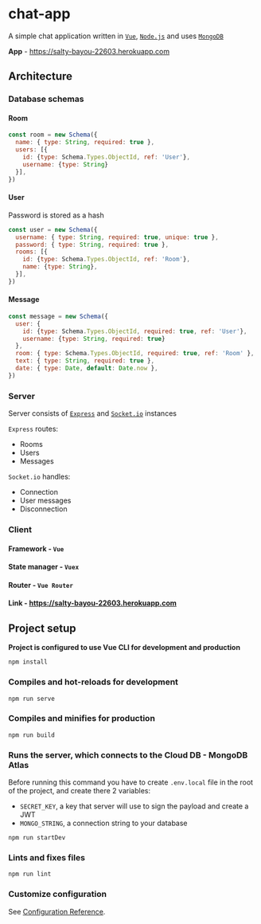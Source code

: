 # chat-app
A simple chat application written in [`Vue`](https://vuejs.org), [`Node.js`](https://nodejs.org/en/) and uses [`MongoDB`](https://www.mongodb.com)

__App__ - https://salty-bayou-22603.herokuapp.com
## Architecture
### Database schemas
#### Room
```javascript
const room = new Schema({
  name: { type: String, required: true },
  users: [{
    id: {type: Schema.Types.ObjectId, ref: 'User'},
    username: {type: String}
  }],
})
```
#### User
Password is stored as a hash
```javascript
const user = new Schema({
  username: { type: String, required: true, unique: true },
  password: { type: String, required: true },
  rooms: [{
    id: {type: Schema.Types.ObjectId, ref: 'Room'},
    name: {type: String},
  }],
})
```
#### Message
```javascript
const message = new Schema({
  user: {
    id: {type: Schema.Types.ObjectId, required: true, ref: 'User'},
    username: {type: String, required: true}
  },
  room: { type: Schema.Types.ObjectId, required: true, ref: 'Room' },
  text: { type: String, required: true },
  date: { type: Date, default: Date.now },
})
```
### Server
Server consists of [`Express`](https://expressjs.com) and [`Socket.io`](https://socket.io) instances

`Express` routes:
- Rooms
- Users
- Messages

`Socket.io` handles:
- Connection
- User messages
- Disconnection

### Client
#### Framework - `Vue`
#### State manager - `Vuex`
#### Router - `Vue Router`

#### Link - https://salty-bayou-22603.herokuapp.com 

## Project setup
**Project is configured to use Vue CLI for development and production**
```
npm install
```

### Compiles and hot-reloads for development
```
npm run serve
```

### Compiles and minifies for production
```
npm run build
```

### Runs the server, which connects to the Cloud DB - MongoDB Atlas
Before running this command you have to create `.env.local` file in the root of the project, and create there 2 variables:
- `SECRET_KEY`, a key that server will use to sign the payload and create a JWT
- `MONGO_STRING`, a connection string to your database
```
npm run startDev
```

### Lints and fixes files
```
npm run lint
```

### Customize configuration
See [Configuration Reference](https://cli.vuejs.org/config/).

